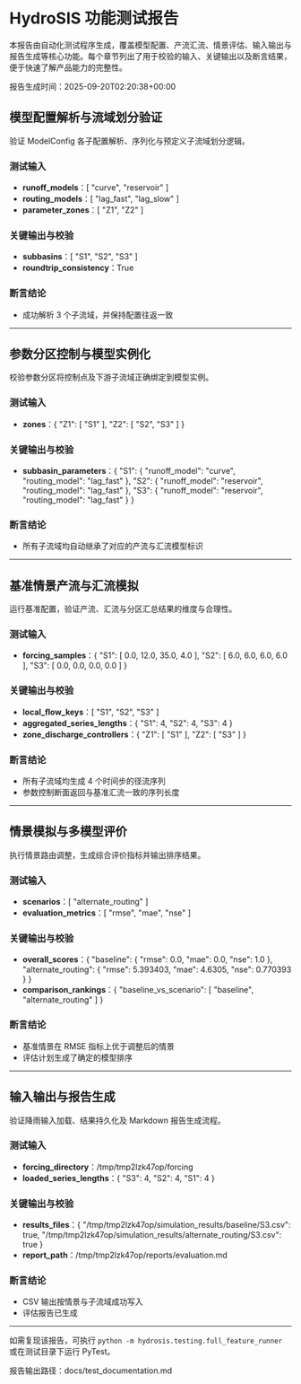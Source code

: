 # HydroSIS 功能测试报告

本报告由自动化测试程序生成，覆盖模型配置、产流汇流、情景评估、输入输出与报告生成等核心功能。每个章节列出了用于校验的输入、关键输出以及断言结果，便于快速了解产品能力的完整性。

报告生成时间：2025-09-20T02:20:38+00:00

## 模型配置解析与流域划分验证

验证 ModelConfig 各子配置解析、序列化与预定义子流域划分逻辑。

### 测试输入

- **runoff_models**：[
  "curve",
  "reservoir"
]
- **routing_models**：[
  "lag_fast",
  "lag_slow"
]
- **parameter_zones**：[
  "Z1",
  "Z2"
]

### 关键输出与校验

- **subbasins**：[
  "S1",
  "S2",
  "S3"
]
- **roundtrip_consistency**：True

### 断言结论

- 成功解析 3 个子流域，并保持配置往返一致

---

## 参数分区控制与模型实例化

校验参数分区将控制点及下游子流域正确绑定到模型实例。

### 测试输入

- **zones**：{
  "Z1": [
    "S1"
  ],
  "Z2": [
    "S2",
    "S3"
  ]
}

### 关键输出与校验

- **subbasin_parameters**：{
  "S1": {
    "runoff_model": "curve",
    "routing_model": "lag_fast"
  },
  "S2": {
    "runoff_model": "reservoir",
    "routing_model": "lag_fast"
  },
  "S3": {
    "runoff_model": "reservoir",
    "routing_model": "lag_fast"
  }
}

### 断言结论

- 所有子流域均自动继承了对应的产流与汇流模型标识

---

## 基准情景产流与汇流模拟

运行基准配置，验证产流、汇流与分区汇总结果的维度与合理性。

### 测试输入

- **forcing_samples**：{
  "S1": [
    0.0,
    12.0,
    35.0,
    4.0
  ],
  "S2": [
    6.0,
    6.0,
    6.0,
    6.0
  ],
  "S3": [
    0.0,
    0.0,
    0.0,
    0.0
  ]
}

### 关键输出与校验

- **local_flow_keys**：[
  "S1",
  "S2",
  "S3"
]
- **aggregated_series_lengths**：{
  "S1": 4,
  "S2": 4,
  "S3": 4
}
- **zone_discharge_controllers**：{
  "Z1": [
    "S1"
  ],
  "Z2": [
    "S3"
  ]
}

### 断言结论

- 所有子流域均生成 4 个时间步的径流序列
- 参数控制断面返回与基准汇流一致的序列长度

---

## 情景模拟与多模型评价

执行情景路由调整，生成综合评价指标并输出排序结果。

### 测试输入

- **scenarios**：[
  "alternate_routing"
]
- **evaluation_metrics**：[
  "rmse",
  "mae",
  "nse"
]

### 关键输出与校验

- **overall_scores**：{
  "baseline": {
    "rmse": 0.0,
    "mae": 0.0,
    "nse": 1.0
  },
  "alternate_routing": {
    "rmse": 5.393403,
    "mae": 4.6305,
    "nse": 0.770393
  }
}
- **comparison_rankings**：{
  "baseline_vs_scenario": [
    "baseline",
    "alternate_routing"
  ]
}

### 断言结论

- 基准情景在 RMSE 指标上优于调整后的情景
- 评估计划生成了确定的模型排序

---

## 输入输出与报告生成

验证降雨输入加载、结果持久化及 Markdown 报告生成流程。

### 测试输入

- **forcing_directory**：/tmp/tmp2lzk47op/forcing
- **loaded_series_lengths**：{
  "S3": 4,
  "S2": 4,
  "S1": 4
}

### 关键输出与校验

- **results_files**：{
  "/tmp/tmp2lzk47op/simulation_results/baseline/S3.csv": true,
  "/tmp/tmp2lzk47op/simulation_results/alternate_routing/S3.csv": true
}
- **report_path**：/tmp/tmp2lzk47op/reports/evaluation.md

### 断言结论

- CSV 输出按情景与子流域成功写入
- 评估报告已生成

---

如需复现该报告，可执行 `python -m hydrosis.testing.full_feature_runner` 或在测试目录下运行 PyTest。

报告输出路径：docs/test_documentation.md

